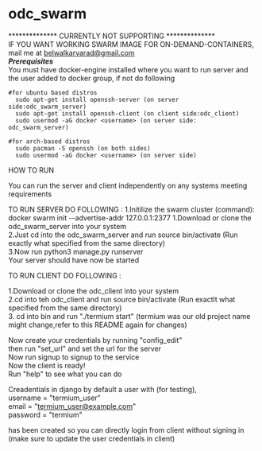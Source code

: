 # odc_swarm
************** CURRENTLY NOT SUPPORTING **************\
IF YOU WANT WORKING SWARM IMAGE FOR ON-DEMAND-CONTAINERS, mail me at belwalkarvarad@gmail.com\
***********Prerequisites***********\
 You must have docker-engine installed where you want to run server and the user added to docker group, if not do following
 
    #for ubuntu based distros
      sudo apt-get install openssh-server (on server side:odc_swarm_server)
      sudo apt-get install openssh-client (on client side:odc_client)
      sudo usermod -aG docker <username> (on server side: odc_swarm_server)
    
    #for arch-based distros
      sudo pacman -S openssh (on both sides)
      sudo usermod -aG docker <username> (on server side)

HOW TO RUN 

You can run the server and client independently on any systems meeting requirements

TO RUN SERVER DO FOLLOWING :
  1.Initilize the swarm cluster (command): docker swarm init --advertise-addr 127.0.0.1:2377 
  1.Download or clone the odc_swarm_server into your system\
  2.Just cd into the odc_swarm_server and run source bin/activate (Run exactly what specified from the same directory)\
  3.Now run python3 manage.py runserver \
Your server should have now be started

TO RUN CLIENT DO FOLLOWING :

  1.Download or clone the odc_client into your system\
  2.cd into teh odc_client and run source bin/activate (Run exactlt what specified from the same directory)\
  3. cd into bin and run "./termium start" (termium was our old project name might change,refer to this README again for changes)

Now create your credentials by running "config_edit"\
then run "set_url" and set the url for the server\
Now run signup to signup to the service\
Now the client is ready!\
Run "help" to see what you can do

Creadentials in django
by default a user with (for testing),\
username = "termium_user"\
email = "termium_user@example.com"\
password = "termium"

has been created so you can directly login from client without signing in (make sure to update the user credentials in client)
